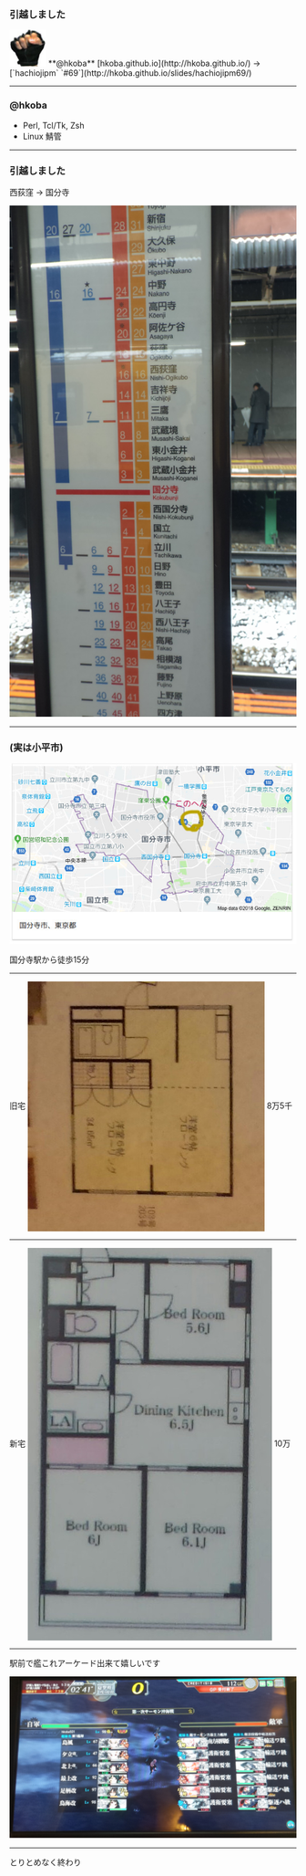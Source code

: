 ### 引越しました

<img src="img/myfistrect.jpg" style="width: 64px; height: 64px">
**@hkoba** [hkoba.github.io](http://hkoba.github.io/)
→ [`hachiojipm` `#69`](http://hkoba.github.io/slides/hachiojipm69/)

---

### @hkoba

* Perl, Tcl/Tk, Zsh
* Linux 鯖管

---

### 引越しました

西荻窪 → 国分寺

<img src="img/kokubunji_jr.jpg">

---

### (実は小平市)

<img src="img/here.jpg">

国分寺駅から徒歩15分

---

旧宅 <img src="img/oldhome.jpg" style="vertical-align: middle;"> 8万5千

---

新宅 <img src="img/newhome.jpg" style="vertical-align: middle;"> 10万

---

駅前で艦これアーケード出来て嬉しいです

![艦これAC](img/kancolle_ac.jpg)

---

とりとめなく終わり


